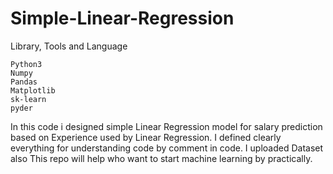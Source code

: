 # Simple-Linear-Regression

Library, Tools and Language
  
 	Python3
 	Numpy
 	Pandas
 	Matplotlib
 	sk-learn
 	pyder
  

In this code i designed simple Linear Regression model for salary prediction based on Experience used by Linear Regression.
I defined clearly everything for understanding code by comment in code.
I uploaded Dataset also 
This repo will help who want to start machine learning by practically.
  
